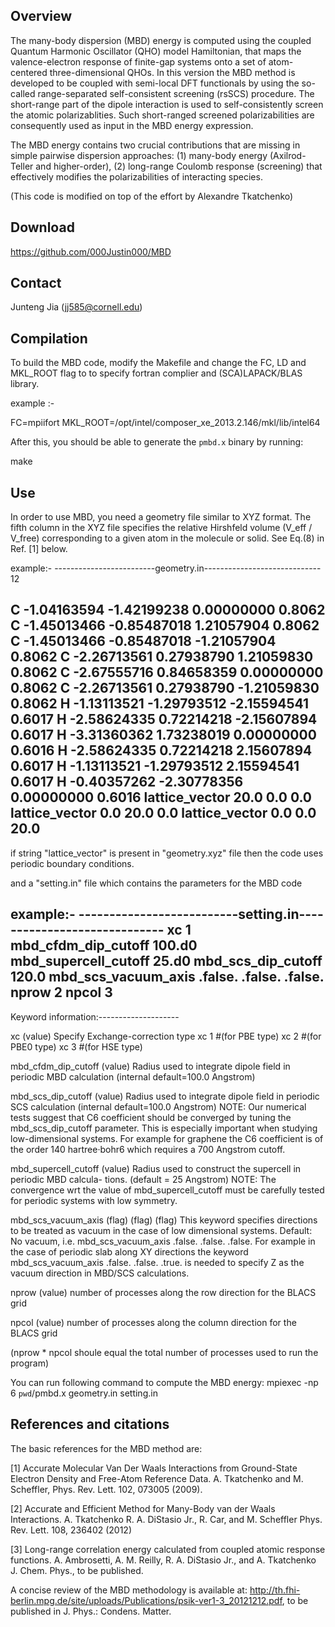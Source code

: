 Overview
-----------------------------------------------------------
The many-body dispersion (MBD) energy is computed using the coupled 
Quantum Harmonic Oscillator (QHO) model Hamiltonian, that maps the 
valence-electron response of finite-gap systems onto a set of atom-centered 
three-dimensional QHOs. In this version the MBD method is developed to
be coupled with semi-local DFT functionals by using the so-called
range-separated self-consistent screening (rsSCS) procedure. 
The short-range part of the dipole interaction is used to self-consistently 
screen the atomic polarizablities. Such short-ranged screened polarizabilities 
are consequently used as input in the MBD energy expression.

The MBD energy contains two crucial contributions that are missing in 
simple pairwise dispersion approaches: 
(1) many-body energy (Axilrod-Teller and higher-order),
(2) long-range Coulomb response (screening) that effectively 
modifies the polarizabilities of interacting species.

(This code is modified on top of the effort by Alexandre Tkatchenko)

Download
-----------------------------------------------------------
https://github.com/000Justin000/MBD

Contact
-----------------------------------------------------------
Junteng Jia (jj585@cornell.edu)


Compilation
-----------------------------------------------------------

To build the MBD code, modify the Makefile and change the FC,
LD and MKL_ROOT flag to to specify fortran complier and 
(SCA)LAPACK/BLAS library. 

example :- 

FC=mpiifort
MKL_ROOT=/opt/intel/composer_xe_2013.2.146/mkl/lib/intel64

After this, you should be able to generate the `pmbd.x` 
binary by running:

make


Use
-----------------------------------------------------------

In order to use MBD, you need a geometry file similar to XYZ format.
The fifth column in the XYZ file specifies the relative Hirshfeld
volume (V_eff / V_free) corresponding to a given atom in the molecule
or solid. See Eq.(8) in Ref. [1] below.


example:-
-------------------------geometry.in-----------------------------
12

C -1.04163594 -1.42199238  0.00000000 0.8062
C -1.45013466 -0.85487018  1.21057904 0.8062
C -1.45013466 -0.85487018 -1.21057904 0.8062
C -2.26713561  0.27938790  1.21059830 0.8062
C -2.67555716  0.84658359  0.00000000 0.8062
C -2.26713561  0.27938790 -1.21059830 0.8062
H -1.13113521 -1.29793512 -2.15594541 0.6017
H -2.58624335  0.72214218 -2.15607894 0.6017
H -3.31360362  1.73238019  0.00000000 0.6016
H -2.58624335  0.72214218  2.15607894 0.6017
H -1.13113521 -1.29793512  2.15594541 0.6017
H -0.40357262 -2.30778356  0.00000000 0.6016
lattice_vector   20.0       0.0      0.0
lattice_vector    0.0      20.0      0.0
lattice_vector    0.0       0.0     20.0
-----------------------------------------------------------------
if string "lattice_vector" is present in "geometry.xyz" file then
the code uses periodic boundary conditions.


and a "setting.in" file which contains the parameters for the MBD code

example:-
--------------------------setting.in-----------------------------
xc                    1
mbd_cfdm_dip_cutoff   100.d0
mbd_supercell_cutoff  25.d0
mbd_scs_dip_cutoff    120.0
mbd_scs_vacuum_axis   .false. .false. .false.
nprow                 2
npcol                 3
-----------------------------------------------------------------

Keyword information:--------------------

xc (value)
Specify Exchange-correction type 
xc   1   #(for PBE type)
xc   2   #(for PBE0 type)
xc   3   #(for HSE type)

mbd_cfdm_dip_cutoff (value)
Radius used to integrate dipole field in periodic MBD calculation (internal default=100.0 Angstrom)

mbd_scs_dip_cutoff (value)
Radius used to integrate dipole field in periodic SCS	 calculation (internal default=100.0 Angstrom)
NOTE: Our numerical tests suggest that C6 coefficient should be converged by tuning the mbd_scs_dip_cutoff parameter.
This is especially important when studying low-dimensional systems. For example for graphene the C6 coefficient
is of the order 140 hartree·bohr6 which requires a 700 Angstrom cutoff.

mbd_supercell_cutoff (value)
Radius used to construct the supercell in periodic MBD calcula-
tions. (default = 25 Angstrom) NOTE: The convergence wrt the value of
mbd_supercell_cutoff must be carefully tested for periodic systems with low
symmetry.

mbd_scs_vacuum_axis (flag) (flag) (flag)
This keyword specifies directions to be treated as vacuum in the case of low dimensional systems.
Default: No vacuum, i.e. mbd_scs_vacuum_axis .false. .false. .false.
For example in the case of periodic slab along XY directions the keyword
mbd_scs_vacuum_axis .false. .false. .true. is needed to specify Z as
the vacuum direction in MBD/SCS calculations.

nprow (value)
number of processes along the row direction for the BLACS grid

npcol (value)
number of processes along the column direction for the BLACS grid

(nprow * npcol shoule equal the total number of processes used to run the program)

You can run following command to compute the MBD energy: 
mpiexec -np 6 `pwd`/pmbd.x geometry.in setting.in


References and citations
-----------------------------------------------------------

The basic references for the MBD method are:

[1] Accurate Molecular Van Der Waals Interactions from Ground-State Electron Density and Free-Atom Reference Data.
    A. Tkatchenko and M. Scheffler,
    Phys. Rev. Lett. 102, 073005 (2009).

[2] Accurate and Efficient Method for Many-Body van der Waals Interactions.
   A. Tkatchenko R. A. DiStasio Jr., R. Car, and M. Scheffler
   Phys. Rev. Lett. 108, 236402 (2012)

[3] Long-range correlation energy calculated from coupled atomic response functions.
   A. Ambrosetti, A. M. Reilly, R. A. DiStasio Jr., and A. Tkatchenko
   J. Chem. Phys., to be published. 

A concise review of the MBD methodology is available at:
http://th.fhi-berlin.mpg.de/site/uploads/Publications/psik-ver1-3_20121212.pdf,
to be published in J. Phys.: Condens. Matter.
